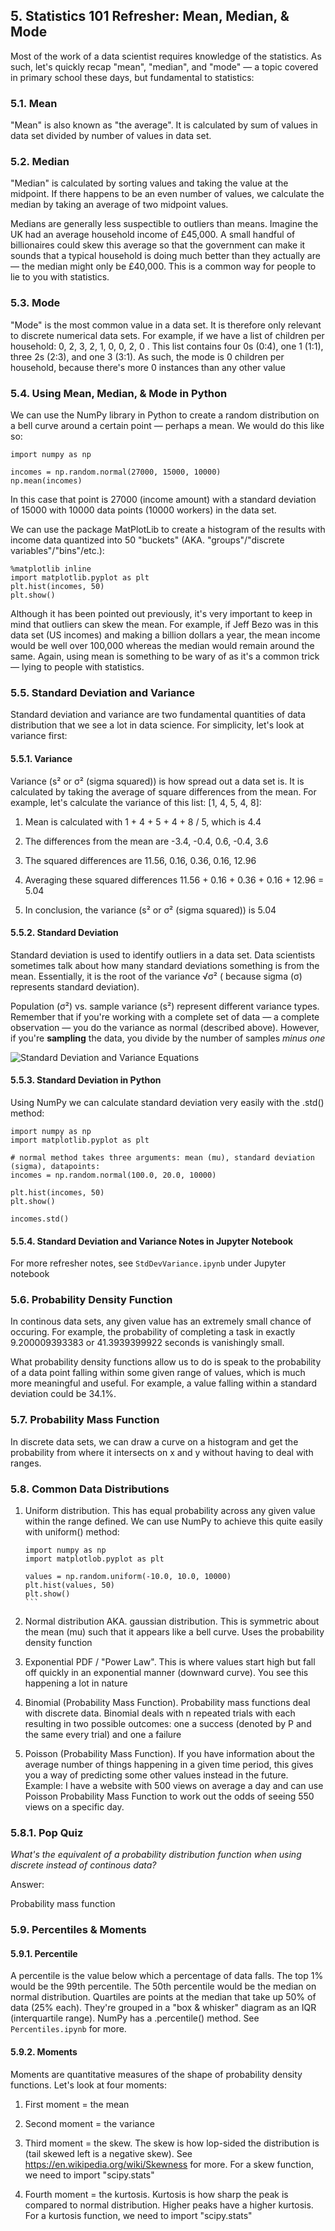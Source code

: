 ## 5. Statistics 101 Refresher: Mean, Median, & Mode

Most of the work of a data scientist requires knowledge of the statistics. As such, let's quickly recap "mean", "median", and "mode" — a topic covered in primary school these days, but fundamental to statistics:

### 5.1. Mean

"Mean" is also known as "the average". It is calculated by sum of values in data set divided by number of values in data set.

### 5.2. Median

"Median" is calculated by sorting values and taking the value at the midpoint. If there happens to be an even number of values, we calculate the median by taking an average of two midpoint values.

Medians are generally less suspectible to outliers than means.
Imagine the UK had an average household income of £45,000. A small handful of billionaires could skew this average so that the government can make it sounds that a typical household is doing much better than they actually are — the median might only be £40,000. This is a common way for people to lie to you with statistics.

### 5.3. Mode

"Mode" is the most common value in a data set. It is therefore only relevant to discrete numerical data sets. For example, if we have a list of children per household: 0, 2, 3, 2, 1, 0, 0, 2, 0 . This list contains four 0s (0:4), one 1 (1:1), three 2s (2:3), and one 3 (3:1). As such, the mode is 0 children per household, because there's more 0 instances than any other value

### 5.4. Using Mean, Median, & Mode in Python

We can use the NumPy library in Python to create a random distribution on a bell curve around a certain point — perhaps a mean. We would do this like so:

```
import numpy as np

incomes = np.random.normal(27000, 15000, 10000)
np.mean(incomes)
```

In this case that point is 27000 (income amount) with a standard deviation of 15000 with 10000 data points (10000 workers) in the data set.

We can use the package MatPlotLib to create a histogram of the results with income data quantized into 50 "buckets" (AKA. "groups"/"discrete variables"/"bins"/etc.):

```
%matplotlib inline
import matplotlib.pyplot as plt
plt.hist(incomes, 50)
plt.show()
```

Although it has been pointed out previously, it's very important to keep in mind that outliers can skew the mean. For example, if Jeff Bezo was in this data set (US incomes) and making a billion dollars a year, the mean income would be well over 100,000 whereas the median would remain around the same. Again, using mean is something to be wary of as it's a common trick — lying to people with statistics.

### 5.5. Standard Deviation and Variance

Standard deviation and variance are two fundamental quantities of data distribution that we see a lot in data science. For simplicity, let's look at variance first:

#### 5.5.1. Variance

Variance (s² or σ² (sigma squared)) is how spread out a data set is. It is calculated by taking the average of square differences from the mean. For example, let's calculate the variance of this list: [1, 4, 5, 4, 8]:

1. Mean is calculated with 1 + 4 + 5 + 4 + 8 / 5, which is 4.4

2. The differences from the mean are -3.4, -0.4, 0.6, -0.4, 3.6

3. The squared differences are 11.56, 0.16, 0.36, 0.16, 12.96

4. Averaging these squared differences 11.56 + 0.16 + 0.36 + 0.16 + 12.96 = 5.04

5. In conclusion, the variance (s² or σ² (sigma squared)) is 5.04

#### 5.5.2. Standard Deviation

Standard deviation is used to identify outliers in a data set. Data scientists sometimes talk about how many standard deviations something is from the mean. Essentially, it is the root of the variance √σ² ( because sigma (σ) represents standard deviation).

Population (σ²) vs. sample variance (s²) represent different variance types. Remember that if you're working with a complete set of data — a complete observation — you do the variance as normal (described above). However, if you're **sampling** the data, you divide by the number of samples _minus one_

![Standard Deviation and Variance Equations](https://i.imgur.com/s1UsKeu.gif 'Equations')

#### 5.5.3. Standard Deviation in Python

Using NumPy we can calculate standard deviation very easily with the .std() method:

```
import numpy as np
import matplotlib.pyplot as plt

# normal method takes three arguments: mean (mu), standard deviation (sigma), datapoints:
incomes = np.random.normal(100.0, 20.0, 10000)

plt.hist(incomes, 50)
plt.show()

incomes.std()
```

#### 5.5.4. Standard Deviation and Variance Notes in Jupyter Notebook

For more refresher notes, see `StdDevVariance.ipynb` under Jupyter notebook

### 5.6. Probability Density Function

In continous data sets, any given value has an extremely small chance of occuring. For example, the probability of completing a task in exactly 9.200009393383 or 41.3939399922 seconds is vanishingly small.

What probability density functions allow us to do is speak to the probability of a data point falling within some given range of values, which is much more meaningful and useful. For example, a value falling within a standard deviation could be 34.1%.

### 5.7. Probability Mass Function

In discrete data sets, we can draw a curve on a histogram and get the probability from where it intersects on x and y without having to deal with ranges.

### 5.8. Common Data Distributions

1. Uniform distribution. This has equal probability across any given value within the range defined. We can use NumPy to achieve this quite easily with uniform() method:

   ````
   import numpy as np
   import matplotlob.pyplot as plt

   values = np.random.uniform(-10.0, 10.0, 10000)
   plt.hist(values, 50)
   plt.show()
   ```
   ````

2. Normal distribution AKA. gaussian distribution. This is symmetric about the mean (mu) such that it appears like a bell curve. Uses the probability density function

3. Exponential PDF / "Power Law". This is where values start high but fall off quickly in an exponential manner (downward curve). You see this happening a lot in nature

4. Binomial (Probability Mass Function). Probability mass functions deal with discrete data. Binomial deals with n repeated trials with each resulting in two possible outcomes: one a success (denoted by P and the same every trial) and one a failure

5. Poisson (Probability Mass Function). If you have information about the average number of things happening in a given time period, this gives you a way of predicting some other values instead in the future. Example: I have a website with 500 views on average a day and can use Poisson Probability Mass Function to work out the odds of seeing 550 views on a specific day.

### 5.8.1. Pop Quiz

_What's the equivalent of a probability distribution function when using discrete instead of continous data?_

Answer:

Probability mass function

### 5.9. Percentiles & Moments

#### 5.9.1. Percentile

A percentile is the value below which a percentage of data falls. The top 1% would be the 99th percentile. The 50th percentile would be the median on normal distribution. Quartiles are points at the median that take up 50% of data (25% each). They're grouped in a "box & whisker" diagram as an IQR (interquartile range). NumPy has a .percentile() method. See `Percentiles.ipynb` for more.

#### 5.9.2. Moments

Moments are quantitative measures of the shape of probability density functions. Let's look at four moments:

1. First moment = the mean

2. Second moment = the variance

3. Third moment = the skew. The skew is how lop-sided the distribution is (tail skewed left is a negative skew). See https://en.wikipedia.org/wiki/Skewness for more. For a skew function, we need to import "scipy.stats"

4. Fourth moment = the kurtosis. Kurtosis is how sharp the peak is compared to normal distribution. Higher peaks have a higher kurtosis. For a kurtosis function, we need to import "scipy.stats"
